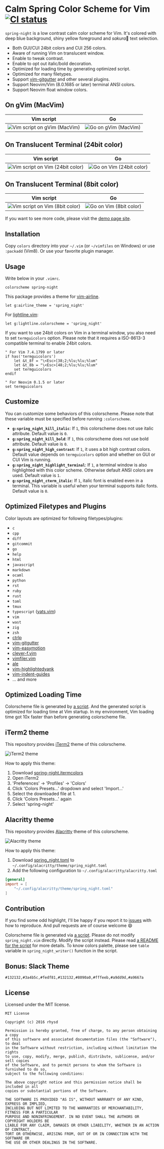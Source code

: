 Calm Spring Color Scheme for Vim [![CI status][]][CI]
=====================================================

`spring-night` is a low contrast calm color scheme for Vim. It's colored with deep blue background,
shiny yellow foreground and *sakura*:cherry_blossom: text selection.

- Both GUI/CUI 24bit colors and CUI 256 colors.
- Aware of running Vim on translucent window.
- Enable to tweak contrast.
- Enable to opt out italic/bold decoration.
- Optimized for loading time by generating optimized script.
- Optimized for many filetypes.
- Support [vim-gitgutter][] and other several plugins.
- Support Neovim/Vim (8.0.1685 or later) terminal ANSI colors.
- Support Neovim float window colors.


## On gVim (MacVim)

| Vim script                       | Go                       |
|----------------------------------|--------------------------|
| ![Vim script on gVim (MacVim)][] | ![Go on gVim (MacVim)][] |


## On Translucent Terminal (24bit color)

| Vim script                           | Go                           |
|--------------------------------------|------------------------------|
| ![Vim script on Vim (24bit color)][] | ![Go on Vim (24bit color)][] |


## On Translucent Terminal (8bit color)

| Vim script                          | Go                          |
|-------------------------------------|-----------------------------|
| ![Vim script on Vim (8bit color)][] | ![Go on Vim (8bit color)][] |

If you want to see more code, please visit the [demo page site][demo].


## Installation

Copy `colors` directory into your `~/.vim` (or `~/vimfiles` on Windows) or use `:packadd` (Vim8).
Or use your favorite plugin manager.


## Usage

Write below in your `.vimrc`.

```vim
colorscheme spring-night
```

This package provides a theme for [vim-airline][].

```vim
let g:airline_theme = 'spring_night'
```

For [lightline.vim](https://github.com/itchyny/lightline.vim):

```vim
let g:lightline.colorscheme = 'spring_night'
```

If you want to use 24bit colors on Vim in a terminal window, you also need to set `termguicolors`
option. Please note that it requires a ISO-8613-3 compatible terminal to enable 24bit colors.

```vim
" For Vim 7.4.1799 or later
if has('termguicolors')
    let &t_8f = "\<Esc>[38;2;%lu;%lu;%lum"
    let &t_8b = "\<Esc>[48;2;%lu;%lu;%lum"
    set termguicolors
endif

" For Neovim 0.1.5 or later
set termguicolors
```

## Customize

You can customize some behaviors of this colorscheme. Please note that these variable must be
specified before running `:colorscheme`.

- **`g:spring_night_kill_italic`**: If `1`, this colorscheme does not use italic attribute. Default value is `0`.
- **`g:spring_night_kill_bold`**: If `1`, this colorscheme does not use bold attribute. Default value is `0`.
- **`g:spring_night_high_contrast`**: If `1`, it uses a bit high contrast colors. Default value depends on
  `termguicolors` option and whether on GUI or CUI Vim is running.
- **`g:spring_night_highlight_terminal`**: If `1`, a terminal window is also highlighted with this color
  scheme. Otherwise default ANSI colors are used. Default value is `1`.
- **`g:spring_night_cterm_italic`**: If `1`, italic font is enabled even in a terminal. This variable is
  useful when your terminal supports italic fonts. Default value is `0`.


## Optimized Filetypes and Plugins

Color layouts are optimized for following filetypes/plugins:

- `c`
- `cpp`
- `diff`
- `gitcommit`
- `go`
- `help`
- `html`
- `javascript`
- `markdown`
- `ocaml`
- `python`
- `rst`
- `ruby`
- `rust`
- `toml`
- `tmux`
- `typescript` ([yats.vim][])
- `vim`
- `wast`
- `zig`
- `zsh`
- [ctrlp][]
- [vim-gitgutter][]
- [vim-easymotion][]
- [clever-f.vim][]
- [vimfiler.vim][]
- [ale][]
- [vim-highlightedyank][]
- [vim-indent-guides][]
- ... and more


## Optimized Loading Time

Colorscheme file is generated by [a script](gen/src/main.rs). And the generated script is optimized
for loading time at Vim startup. In my environment, Vim loading time got 10x faster than before
generating colorscheme file.


## iTerm2 theme

This repository provides [iTerm2](https://iterm2.com/) theme of this colorscheme.

![iTerm2 theme](https://github.com/rhysd/ss/blob/master/vim-color-spring-night/iterm2.png?raw=true)

How to apply this theme:

1. Download [spring-night.itermcolors](./iterm2/spring-night.itermcolors)
2. Open iTerm2
3. 'Preferences' → 'Profiles' → 'Colors'
4. Click 'Colors Presets...' dropdown and select 'Import...'
5. Select the downloaded file at 1.
6. Click 'Colors Presets...' again
7. Select 'spring-night'

## Alacritty theme

This repository provides [Alacritty](https://alacritty.org/) theme of this colorscheme.

![Alacritty theme](https://github.com/rhysd/ss/blob/master/vim-color-spring-night/alacritty.png?raw=true)

How to apply this theme:

1. Download [spring_night.toml](./alacritty/spring_night.toml) to `~/.config/alacritty/theme/spring_night.toml`
2. Add the following configuration to `~/.config/alacritty/alacritty.toml`

```toml
[general]
import = [
    "~/.config/alacritty/theme/spring_night.toml"
]
```

## Contribution

If you find some odd highlight, I'll be happy if you report it to
[issues](https://github.com/rhysd/vim-color-spring-night/issues/new) with how to reproduce.
And pull requests are of course welcome :smile:

Colorscheme file is generated via [a script](gen/src/main.rs). Please do not modify
`spring_night.vim` directly. Modify the script instead. Please read [a README for the script](gen/README.md)
for more details.
To know colors palette, please see `table` variable in `spring_night_writer()` function in the script.


## Bonus: Slack Theme

```
#132132,#3a4b5c,#fedf81,#132132,#8090a0,#fffeeb,#a9dd9d,#a9667a
```


## License

Licensed under the MIT license.

```
MIT License

Copyright (c) 2016 rhysd

Permission is hereby granted, free of charge, to any person obtaining a copy
of this software and associated documentation files (the "Software"), to deal
in the Software without restriction, including without limitation the rights
to use, copy, modify, merge, publish, distribute, sublicense, and/or sell copies
of the Software, and to permit persons to whom the Software is furnished to do so,
subject to the following conditions:

The above copyright notice and this permission notice shall be included in all
copies or substantial portions of the Software.

THE SOFTWARE IS PROVIDED "AS IS", WITHOUT WARRANTY OF ANY KIND, EXPRESS OR IMPLIED,
INCLUDING BUT NOT LIMITED TO THE WARRANTIES OF MERCHANTABILITY, FITNESS FOR A PARTICULAR
PURPOSE AND NONINFRINGEMENT. IN NO EVENT SHALL THE AUTHORS OR COPYRIGHT HOLDERS BE
LIABLE FOR ANY CLAIM, DAMAGES OR OTHER LIABILITY, WHETHER IN AN ACTION OF CONTRACT,
TORT OR OTHERWISE, ARISING FROM, OUT OF OR IN CONNECTION WITH THE SOFTWARE OR
THE USE OR OTHER DEALINGS IN THE SOFTWARE.
```

[demo]: https://rhysd.github.io/vim-color-spring-night
[vim-airline]: https://github.com/vim-airline/vim-airline
[vim-gitgutter]: https://github.com/airblade/vim-gitgutter
[ctrlp]: https://github.com/ctrlpvim/ctrlp.vim
[vim-easymotion]: https://github.com/easymotion/vim-easymotion
[Vim script on gVim (MacVim)]: https://github.com/rhysd/ss/blob/master/vim-color-spring-night/gui-vim.jpg?raw=true
[Go on gVim (MacVim)]: https://github.com/rhysd/ss/blob/master/vim-color-spring-night/gui-go.jpg?raw=true
[Vim script on Vim (24bit color)]: https://github.com/rhysd/ss/blob/master/vim-color-spring-night/terminal-64bit-vim.jpg?raw=true
[Go on Vim (24bit color)]: https://github.com/rhysd/ss/blob/master/vim-color-spring-night/terminal-64bit-go.jpg?raw=true
[Vim script on Vim (8bit color)]: https://github.com/rhysd/ss/blob/master/vim-color-spring-night/terminal-8bit-vim.jpg?raw=true
[Go on Vim (8bit color)]: https://github.com/rhysd/ss/blob/master/vim-color-spring-night/terminal-8bit-go.jpg?raw=true
[clever-f.vim]: https://github.com/rhysd/clever-f.vim
[vimfiler.vim]: https://github.com/Shougo/vimfiler.vim
[ale]: https://github.com/w0rp/ale
[vim-highlightedyank]: https://github.com/machakann/vim-highlightedyank
[yats.vim]: https://github.com/HerringtonDarkholme/yats.vim
[vim-indent-guides]: https://github.com/preservim/vim-indent-guides
[CI status]: https://github.com/rhysd/vim-color-spring-night/actions/workflows/ci.yml/badge.svg
[CI]: https://github.com/rhysd/vim-color-spring-night/actions/workflows/ci.yml
